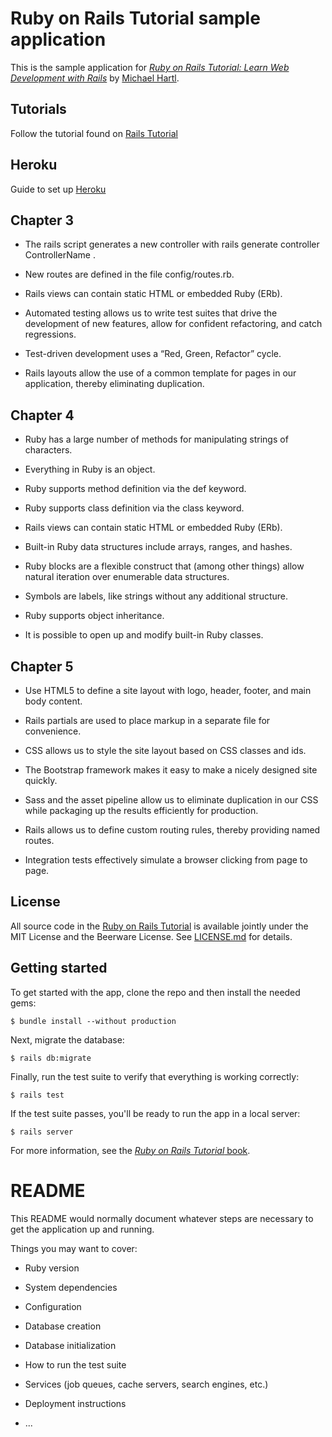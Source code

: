 # Ruby on Rails Tutorial sample application

This is the sample application for
[*Ruby on Rails Tutorial:
Learn Web Development with Rails*](http://www.railstutorial.org/)
by [Michael Hartl](http://www.michaelhartl.com/).


## Tutorials

Follow the tutorial found on [Rails Tutorial](https://www.railstutorial.org/book/static_pages)

## Heroku

Guide to set up [Heroku](http://sourabhbajaj.com/mac-setup/Heroku/README.html)

## Chapter 3

- The rails script generates a new controller with rails generate controller ControllerName <optional action names>.

- New routes are defined in the file config/routes.rb.

- Rails views can contain static HTML or embedded Ruby (ERb).

- Automated testing allows us to write test suites that drive the development of new features, allow for confident refactoring, and catch regressions.

- Test-driven development uses a “Red, Green, Refactor” cycle.

- Rails layouts allow the use of a common template for pages in our application, thereby eliminating duplication.


## Chapter 4

- Ruby has a large number of methods for manipulating strings of characters.

- Everything in Ruby is an object.

- Ruby supports method definition via the def keyword.

- Ruby supports class definition via the class keyword.

- Rails views can contain static HTML or embedded Ruby (ERb).

- Built-in Ruby data structures include arrays, ranges, and hashes.

- Ruby blocks are a flexible construct that (among other things) allow natural iteration over enumerable data structures.

- Symbols are labels, like strings without any additional structure.

- Ruby supports object inheritance.

- It is possible to open up and modify built-in Ruby classes.


## Chapter 5

- Use HTML5 to define a site layout with logo, header, footer, and main body content.

- Rails partials are used to place markup in a separate file for convenience.

- CSS allows us to style the site layout based on CSS classes and ids.

- The Bootstrap framework makes it easy to make a nicely designed site quickly.

- Sass and the asset pipeline allow us to eliminate duplication in our CSS while packaging up the results efficiently for production.

- Rails allows us to define custom routing rules, thereby providing named routes.

- Integration tests effectively simulate a browser clicking from page to page.

## License

All source code in the [Ruby on Rails Tutorial](http://railstutorial.org/)
is available jointly under the MIT License and the Beerware License. See
[LICENSE.md](LICENSE.md) for details.

## Getting started

To get started with the app, clone the repo and then install the needed gems:

```
$ bundle install --without production
```

Next, migrate the database:

```
$ rails db:migrate
```

Finally, run the test suite to verify that everything is working correctly:

```
$ rails test
```

If the test suite passes, you'll be ready to run the app in a local server:

```
$ rails server
```

For more information, see the
[*Ruby on Rails Tutorial* book](http://www.railstutorial.org/book).



# README

This README would normally document whatever steps are necessary to get the
application up and running.

Things you may want to cover:

* Ruby version

* System dependencies

* Configuration

* Database creation

* Database initialization

* How to run the test suite

* Services (job queues, cache servers, search engines, etc.)

* Deployment instructions

* ...
